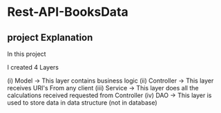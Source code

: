 # Rest-API-BooksData

## project Explanation


In this project 


I created 4 Layers

(i) Model -> This layer contains business logic
(ii) Controller -> This layer receives URI's From any client 
(iii) Service -> This layer does all the calculations received requested from Controller
(iv) DAO -> This layer is used to store data in data structure (not in database)
